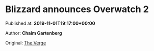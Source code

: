 
# Blizzard announces Overwatch 2

Published at: **2019-11-01T19:17:00+00:00**

Author: **Chaim Gartenberg**

Original: [The Verge](https://www.theverge.com/2019/11/1/20943766/blizzard-overwatch-2-sequel-announcement-blizzcon-2019)


